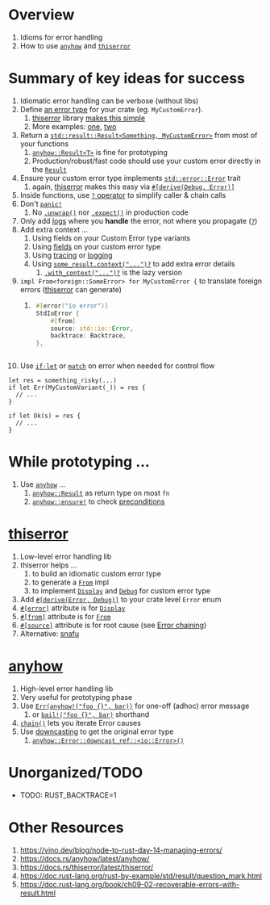 # Overview
1. Idioms for error handling
1. How to use [`anyhow`](https://docs.rs/anyhow/latest/anyhow/) and [`thiserror`](https://docs.rs/thiserror/latest/thiserror/)


# Summary of key ideas for success
1. Idiomatic error handling can be verbose (without libs)
1. Define [an error type](https://docs.rs/thiserror/latest/thiserror/#example) for your crate (eg. `MyCustomError`).
    1. [thiserror](https://github.com/dtolnay/thiserror) library [makes this simple](https://docs.rs/thiserror/latest/thiserror/)
    1. More examples: [one](https://fettblog.eu/rust-enums-wrapping-errors/), [two](https://www.lpalmieri.com/posts/error-handling-rust/#modelling-errors-as-enums)
1. Return a [`std::result::Result<Something, MyCustomError>`](https://doc.rust-lang.org/std/result/enum.Result.html) from most of your functions
    1. [`anyhow::Result<T>`](https://docs.rs/anyhow/latest/anyhow/type.Result.html) is fine for prototyping
    1. Production/robust/fast code should use your custom error directly in the [`Result`](https://doc.rust-lang.org/std/result/enum.Result.html)
1. Ensure your custom error type implements [`std::error::Error`](https://doc.rust-lang.org/std/error/trait.Error.html) trait
    1. again, [thiserror](https://docs.rs/thiserror/latest/thiserror/derive.Error.html) makes this easy via [`#[derive(Debug, Error)]`](https://docs.rs/thiserror/latest/thiserror/derive.Error.html)
1. Inside functions, use [`?` operator](https://doc.rust-lang.org/reference/expressions/operator-expr.html#the-question-mark-operator) to simplify caller & chain calls
1. Don't [`panic!`](https://doc.rust-lang.org/std/macro.panic.html)
    1. No [`.unwrap()`](https://doc.rust-lang.org/std/result/enum.Result.html#method.unwrap) nor [`.expect()`](https://doc.rust-lang.org/std/result/enum.Result.html#method.expect) in production code
1. Only add [logs](./logging.md) where you **handle** the error, not where you propagate ([`?`](https://doc.rust-lang.org/reference/expressions/operator-expr.html#the-question-mark-operator))
1. Add extra context ...
    1. Using fields on your Custom Error type variants
    1. Using [fields](https://doc.rust-lang.org/rust-by-example/custom_types/enum.html#enums) on your custom error type
    1. Using [tracing](./tracing.md) or [logging](./logging.md)
    1. Using [`some_result.context("...")?`](https://docs.rs/anyhow/latest/anyhow/trait.Context.html) to add extra error details
        1. [`.with_context("...")?`](https://docs.rs/anyhow/latest/anyhow/trait.Context.html#tymethod.with_context) is the lazy version
1. `impl From<foreign::SomeError> for MyCustomError {` to translate foreign errors ([thiserror](https://docs.rs/thiserror/latest/thiserror/#details) can generate)
    1. ```rust
        #[error("io error")]
        StdIoError {
            #[from]
            source: std::io::Error,
            backtrace: Backtrace,
        },
    ```
1. Use [`if-let`](https://doc.rust-lang.org/rust-by-example/flow_control/if_let.html) or [`match`](https://doc.rust-lang.org/book/ch09-02-recoverable-errors-with-result.html#matching-on-different-errors) on error when needed for control flow
```
let res = something_risky(...)
if let Err(MyCustomVariant(_)) = res {
  // ...
}

if let Ok(s) = res {
  // ...
}
```


# While prototyping ...
1. Use [`anyhow`](https://docs.rs/anyhow/latest/anyhow/) ...
    1. [`anyhow::Result`](https://docs.rs/anyhow/latest/anyhow/type.Result.html) as return type on most `fn`
    1. [`anyhow::ensure!`](https://docs.rs/anyhow/latest/anyhow/macro.ensure.html) to check [preconditions](https://github.com/google/guava/wiki/PreconditionsExplained)


# [thiserror](https://docs.rs/thiserror/latest/thiserror/)
1. Low-level error handling lib
1. thiserror helps ...
    1. to build an idiomatic custom error type
    1. to generate a [`From`](https://doc.rust-lang.org/std/convert/trait.From.html) impl
    1. to implement [`Display`](https://doc.rust-lang.org/std/fmt/trait.Display.html) and [`Debug`](https://doc.rust-lang.org/std/fmt/trait.Debug.html) for custom error type
1. Add [`#[derive(Error, Debug)]`](https://docs.rs/thiserror/latest/thiserror/#example) to your crate level `Error` enum
1. [`#[error]`](https://docs.rs/thiserror/latest/thiserror/#details) attribute is for [`Display`](https://doc.rust-lang.org/std/fmt/trait.Display.html)
1. [`#[from]`](https://docs.rs/thiserror/latest/thiserror/#details) attribute is for [`From`](https://doc.rust-lang.org/std/convert/trait.From.html)
1. [`#[source]`](https://docs.rs/thiserror/latest/thiserror/#details) attribute is for root cause (see [Error chaining](https://docs.rs/anyhow/latest/anyhow/struct.Chain.html))
1. Alternative: [snafu](https://docs.rs/snafu/latest/snafu/index.html)


# [anyhow](https://docs.rs/anyhow/latest/anyhow/)
1. High-level error handling lib
1. Very useful for prototyping phase
1. Use [`Err(anyhow!("foo {}", bar))`](https://docs.rs/anyhow/latest/anyhow/macro.anyhow.html) for one-off (adhoc) error message
    1. or [`bail!("foo {}", bar)`](https://docs.rs/anyhow/latest/anyhow/macro.bail.html) shorthand
1. [`chain()`](https://docs.rs/anyhow/latest/anyhow/struct.Chain.html) lets you iterate Error causes
1. Use [downcasting](https://docs.rs/anyhow/1.0.4/anyhow/struct.Error.html#example-1) to get the original error type
    1. [`anyhow::Error::downcast_ref::<io::Error>()`](https://docs.rs/anyhow/latest/anyhow/struct.Error.html#method.downcast_ref)


# Unorganized/TODO
- TODO: RUST_BACKTRACE=1


# Other Resources
1. https://vino.dev/blog/node-to-rust-day-14-managing-errors/
1. https://docs.rs/anyhow/latest/anyhow/
1. https://docs.rs/thiserror/latest/thiserror/
1. https://doc.rust-lang.org/rust-by-example/std/result/question_mark.html
1. https://doc.rust-lang.org/book/ch09-02-recoverable-errors-with-result.html
